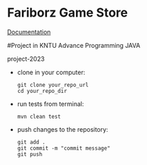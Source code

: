 # Fariborz Game Store
[Documentation](https://docs.google.com/document/d/1pC5piFr2L4oSX6xPFBfuMLfoZVzkzRXGhxJvSNK-SGs/edit?usp=sharing)

#Project in KNTU Advance Programming JAVA

project-2023

<ul>
<li>
clone in your computer: 

```
git clone your_repo_url
cd your_repo_dir
```
</li>

<li>
run tests from terminal:

```
mvn clean test
```
</li>

<li>
push changes to the repository:

```
git add . 
git commit -m "commit message"
git push
```
</li>
</ul>
